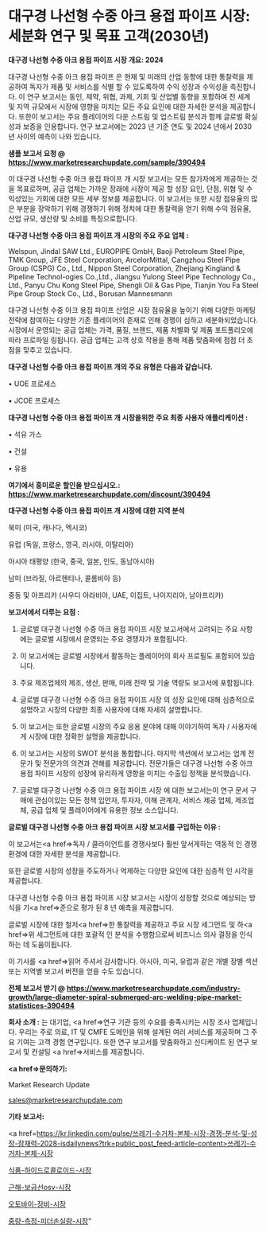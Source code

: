 # 대구경 나선형 수중 아크 용접 파이프 시장: 세분화 연구 및 목표 고객(2030년)

<strong>대구경 나선형 수중 아크 용접 파이프 시장 개요: 2024</strong>

대구경 나선형 수중 아크 용접 파이프 은 현재 및 미래의 산업 동향에 대한 통찰력을 제공하여 독자가 제품 및 서비스를 식별 할 수 있도록하여 수익 성장과 수익성을 촉진합니다. 이 연구 보고서는 동인, 제약, 위협, 과제, 기회 및 산업별 동향을 포함하여 전 세계 및 지역 규모에서 시장에 영향을 미치는 모든 주요 요인에 대한 자세한 분석을 제공합니다. 또한이 보고서는 주요 플레이어의 다운 스트림 및 업스트림 분석과 함께 글로벌 확실성과 보증을 인용합니다. 연구 보고서에는 2023 년 기준 연도 및 2024 년에서 2030 년 사이의 예측이 나와 있습니다.



<strong>샘플 보고서 요청 @ <a href=https://www.marketresearchupdate.com/sample/390494>https://www.marketresearchupdate.com/sample/390494</a></strong>

이 대구경 나선형 수중 아크 용접 파이프 개 시장 보고서는 모든 참가자에게 제공하는 것을 목표로하며, 공급 업체는 가까운 장래에 시장이 제공 할 성장 요인, 단점, 위협 및 수익성있는 기회에 대한 모든 세부 정보를 제공합니다. 이 보고서는 또한 시장 점유율의 많은 부분을 장악하기 위해 경쟁하기 위해 정치에 대한 통찰력을 얻기 위해 수익 점유율, 산업 규모, 생산량 및 소비를 특징으로합니다.



<strong>대구경 나선형 수중 아크 용접 파이프 개 시장의 주요 주요 업체 :</strong>

Welspun, Jindal SAW Ltd., EUROPIPE GmbH, Baoji Petroleum Steel Pipe, TMK Group, JFE Steel Corporation, ArcelorMittal, Cangzhou Steel Pipe Group (CSPG) Co., Ltd., Nippon Steel Corporation, Zhejiang Kingland & Pipeline Technol-ogies Co.,Ltd., Jiangsu Yulong Steel Pipe Technology Co., Ltd., Panyu Chu Kong Steel Pipe, Shengli Oil & Gas Pipe, Tianjin You Fa Steel Pipe Group Stock Co., Ltd., Borusan Mannesmann

대구경 나선형 수중 아크 용접 파이프 산업은 시장 점유율을 높이기 위해 다양한 마케팅 전략에 참여하는 다양한 기존 플레이어의 존재로 인해 경쟁이 심하고 세분화되었습니다. 시장에서 운영되는 공급 업체는 가격, 품질, 브랜드, 제품 차별화 및 제품 포트폴리오에 따라 프로파일 링됩니다. 공급 업체는 고객 상호 작용을 통해 제품 맞춤화에 점점 더 초점을 맞추고 있습니다.



<strong>대구경 나선형 수중 아크 용접 파이프 개의 주요 유형은 다음과 같습니다.</strong>

• UOE 프로세스

• JCOE 프로세스



<strong>대구경 나선형 수중 아크 용접 파이프 개 시장을위한 주요 최종 사용자 애플리케이션 :</strong>

• 석유 가스

• 건설

• 유용



<strong>여기에서 흥미로운 할인을 받으십시오.: <a href=https://www.marketresearchupdate.com/discount/390494>https://www.marketresearchupdate.com/discount/390494</a></strong>



<strong>대구경 나선형 수중 아크 용접 파이프 개 시장에 대한 지역 분석</strong>

북미 (미국, 캐나다, 멕시코)

유럽 (독일, 프랑스, 영국, 러시아, 이탈리아)

아시아 태평양 (한국, 중국, 일본, 인도, 동남아시아)

남미 (브라질, 아르헨티나, 콜롬비아 등)

중동 및 아프리카 (사우디 아라비아, UAE, 이집트, 나이지리아, 남아프리카)



<strong>보고서에서 다루는 요점 :</strong>

1. 글로벌 대구경 나선형 수중 아크 용접 파이프 시장 보고서에서 고려되는 주요 사항에는 글로벌 시장에서 운영되는 주요 경쟁자가 포함됩니다.

2. 이 보고서에는 글로벌 시장에서 활동하는 플레이어의 회사 프로필도 포함되어 있습니다.

3. 주요 제조업체의 제조, 생산, 판매, 미래 전략 및 기술 역량도 보고서에 포함됩니다.

4. 글로벌 대구경 나선형 수중 아크 용접 파이프 시장 의 성장 요인에 대해 심층적으로 설명하고 시장의 다양한 최종 사용자에 대해 자세히 설명합니다.

5. 이 보고서는 또한 글로벌 시장의 주요 응용 분야에 대해 이야기하여 독자 / 사용자에게 시장에 대한 정확한 설명을 제공합니다.

6. 이 보고서는 시장의 SWOT 분석을 통합합니다. 마지막 섹션에서 보고서는 업계 전문가 및 전문가의 의견과 견해를 제공합니다. 전문가들은 대구경 나선형 수중 아크 용접 파이프 시장의 성장에 유리하게 영향을 미치는 수출입 정책을 분석했습니다.

7. 글로벌 대구경 나선형 수중 아크 용접 파이프 시장 에 대한 보고서는이 연구 문서 구매에 관심이있는 모든 정책 입안자, 투자자, 이해 관계자, 서비스 제공 업체, 제조업체, 공급 업체 및 플레이어에게 유용한 정보 소스입니다.



<strong>글로벌 대구경 나선형 수중 아크 용접 파이프 시장 보고서를 구입하는 이유 :</strong>

이 보고서는<a href=>독자 / 클</a>라이언트를 경쟁사보다 훨씬 앞서게하는 역동적 인 경쟁 환경에 대한 자세한 분석을 제공합니다.

또한 글로벌 시장의 성장을 주도하거나 억제하는 다양한 요인에 대한 심층적 인 시각을 제공합니다.

대구경 나선형 수중 아크 용접 파이프 시장 보고서는 시장이 성장할 것으로 예상되는 방식을 기<a href=>준으로</a> 평가 된 8 년 예측을 제공합니다.

글로벌 시장에 대한 철저<a href=>한 통찰력</a>을 제공하고 주요 시장 세그먼트 및 하<a href=>위 세그</a>먼트에 대한 포괄적 인 분석을 수행함으로써 비즈니스 의사 결정을 인식하는 데 도움이됩니다.

이 기사를 <a href=>읽어 주</a>셔서 감사합니다. 아시아, 미국, 유럽과 같은 개별 장별 섹션 또는 지역별 보고서 버전을 얻을 수도 있습니다.



<strong>전체 보고서 받기 @ <a href=https://www.marketresearchupdate.com/industry-growth/large-diameter-spiral-submerged-arc-welding-pipe-market-statistices-390494>https://www.marketresearchupdate.com/industry-growth/large-diameter-spiral-submerged-arc-welding-pipe-market-statistices-390494</a></strong>



<strong>회사 소개 :</strong>
는 대기업, <a href=>연구 기</a>관 등의 수요를 충족시키는 시장 조사 업체입니다. 우리는 주로 의료, IT 및 CMFE 도메인을 위해 설계된 여러 서비스를 제공하며 그 주요 기여는 고객 경험 연구입니다. 또한 연구 보고서를 맞춤화하고 신디케이트 된 연구 보고서 및 컨설팅 <a href=>서비</a>스를 제공합니다.



<strong><a href=>문의하기:</a></strong>

Market Research Update

sales@marketresearchupdate.com



<strong>기타 보고서:</strong>

<a href=https://kr.linkedin.com/pulse/쓰레기-수거차-본체-시장-경쟁-분석-및-성장-잠재력-2028-isdailynews?trk=public_post_feed-article-content>쓰레기-수거차-본체-시장</a>

<a href=https://www.linkedin.com/pulse/식품-하이드로콜로이드-시장-세분화-연구-및-목표-고객2029년-isdailynews/>식품-하이드로콜로이드-시장</a>

<a href=https://www.linkedin.com/pulse/근해-보급선osv-시장-경쟁-분석-및-성장-잠재력-2029-isdailynews-60rff/>근해-보급선osv-시장</a>

<a href=https://www.linkedin.com/pulse/오토바이-장비-시장-현재-및-미래-성장-2029-analytics-alchemy-360-analysis-epwmf/>오토바이-장비-시장</a>

<a href=https://www.linkedin.com/pulse/중량-측정-피더손실량-시장-규모-및-성장-2023-analytics-alchemy-360-analysis-nmnbf/>중량-측정-피더손실량-시장</a>"
